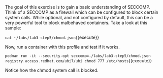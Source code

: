 The goal of this exercise is to gain a basic understanding of SECCOMP. Think of a SECCOMP as a firewall which can be configured to block certain system calls.  While optional, and not configured by default, this can be a very powerful tool to block malbehaved containers. Take a look at this sample:

`cat ~/labs/lab3-step5/chmod.json`{{execute}}


Now, run a container with this profile and test if it works. 

`podman run -it --security-opt seccomp=./labs/lab3-step5/chmod.json registry.access.redhat.com/ubi7/ubi chmod 777 /etc/hosts`{{execute}}

Notice how the chmod system call is blocked.
